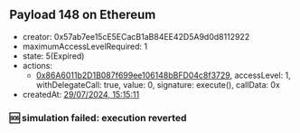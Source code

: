 ## Payload 148 on Ethereum

- creator: 0x57ab7ee15cE5ECacB1aB84EE42D5A9d0d8112922
- maximumAccessLevelRequired: 1
- state: 5(Expired)
- actions:
  - [0x86A6011b2D1B087f699ee106148bBFD04c8f3729](https://etherscan.io/tx/0x86A6011b2D1B087f699ee106148bBFD04c8f3729), accessLevel: 1, withDelegateCall: true, value: 0, signature: execute(), callData: 0x
- createdAt: [29/07/2024, 15:15:11](https://etherscan.io/tx/0xa9940d5c7e27199da95675f32fdc2993407309939f0eb55d8bdc67b8cbcfa624)

### :sos: simulation failed: execution reverted
